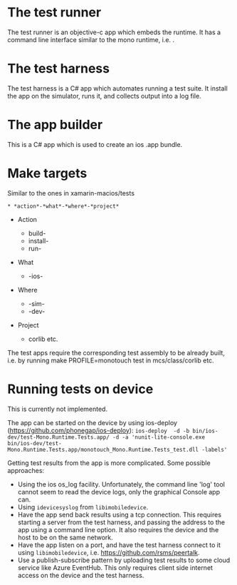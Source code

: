 # The test runner

The test runner is an objective-c app which embeds the runtime. It has a command line interface similar to the mono runtime, i.e.
<exe> <arguments>.

# The test harness

The test harness is a C# app which automates running a test suite. It
install the app on the simulator, runs it, and collects output into
a log file.

# The app builder

This is a C# app which is used to create an ios .app bundle.

# Make targets

Similar to the ones in xamarin-macios/tests

	* *action*-*what*-*where*-*project*

* Action

	* build-
	* install-
	* run-

* What

	* -ios-

* Where

	* -sim-
	* -dev-

* Project

	* corlib etc.

The test apps require the corresponding test assembly to be already
built, i.e. by running make PROFILE=monotouch test in mcs/class/corlib
etc.

# Running tests on device

This is currently not implemented.

The app can be started on the device by using ios-deploy (https://github.com/phonegap/ios-deploy):
`ios-deploy  -d -b bin/ios-dev/test-Mono.Runtime.Tests.app/ -d -a 'nunit-lite-console.exe bin/ios-dev/test-Mono.Runtime.Tests.app/monotouch_Mono.Runtime.Tests_test.dll -labels'`

Getting test results from the app is more complicated. Some possible approaches:
* Using the ios os_log facility. Unfortunately, the command line 'log' tool cannot
seem to read the device logs, only the graphical Console app can.
* Using `idevicesyslog` from `libimobiledevice`.
* Have the app send back results using a tcp connection. This requires starting a
server from the test harness, and passing the address to the app using a command line
option. It also requires the device and the host to be on the same network.
* Have the app listen on a port, and have the test harness connect to it using
`libimobiledevice`, i.e. https://github.com/rsms/peertalk.
* Use a publish-subscribe pattern by uploading test results to some cloud service like
Azure EventHub. This only requires client side internet access on the device and
the test harness.

